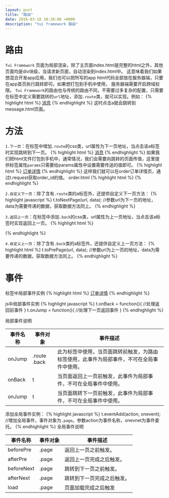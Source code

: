 ```yaml
---
layout: post
title: "路由"
date: 2016-03-18 10:20:06 +0800
description: "tui framework 路由"
---
```


路由
===

`Tui Framework` 页面为局部渲染，除了主页面index.html是完整的html之外，其他页面均是div块级，当请求新页面，自动渲染到index.html中。
这意味着我们如果想混合开发app应用，我们也可以把所写的app html代码全部放在服务器端，只要在app首页执行跳转即可。如果想打包到手机中使用，
服务器端需要开启跨域权限。
`Tui Framework`的路由也与传统的路由不同，不需要过多复杂的配置，只需要在标签中定义需要跳转的`url`地址，添加`.route`类，就可以实现。例如：
{% highlight html %}
    <a href="javascript:;" url="message.html" class="link_item route">消息</a>
{% endhighlight %}
这时点击a就会跳转到message.html页面。

方法
===
`1.下一页`：在标签中增加`.route`的css类，url属性为下一页地址，当点击该a标签时实现跳转到下一页。
{% highlight html %}
    <a href="javascript:;" url="message.html" class="link_item route">消息</a>
{% endhighlight %}
如果我们把html文件打包到手机中，通常情况，我们会需要向跳转的页面传值，这里提供标签属性`params`只需要给params属性中设置需要传送的值即可。
{% highlight html %}
    <a href="javascript:;" url="order.html" params='{order_id: 15}' class="link_item route">订单详情</a>
{% endhighlight %}
这样我们就可以在order订单详情页，通过t.request获取order_id的值。
order.html
{% highlight html %}
    <script>
        var order_id = t.request.order_id;  //获取order_id
    </script>
{% endhighlight %}

`2.自定义下一页`：除了含有`.route`类的a标签外，还提供自定义下一页方法：
{% highlight javascript %}
    t.toNextPage(url, data);      //参数url为下一页的地址，data为需要传递的数据，获取数据方法同上。
{% endhighlight %}

`3.返回上一页`：在标签中添加`.back`的css类，url属性为上一页地址，当点击该a标签时实现返回上一页。
{% highlight html %}
    <div class="left">
        <a href="javascript:;" url="index.html" class="back link">
            <i class="icon icon-back" style="transform: translate3d(0px, 0px, 0px);"></i>
        </a>
    </div>
{% endhighlight %}

`4.自定义上一页`：除了含有`.back`类的a标签外，还提供自定义上一页方法：
{% highlight html %}
    t.toPrePage(url, data);      //参数url为上一页的地址，data为需要传递的数据，获取数据方法同上。
{% endhighlight %}

事件
===

标签中局部事件实例
{% highlight html %}
    <a href="javascript:;" url="order.html" params='{order_id: 15}' onJump="setval" class="link_item route">订单详情</a>
    <script>
        //配置onJump触发事件
        function setval(){
            ...
        }
    </script>
{% endhighlight %}

js中局部事件实例
{% highlight javascript %}
    t.onBack = function(){
        //处理返回前事件
    }
    t.onJump = function(){
        //处理下一页返回事件
    }
{% endhighlight %}

局部事件说明
<table class="table table-bordered table-responsive">
    <thead>
        <tr>
            <th>事件名称</th>
            <th>事件对象</th>
            <th>事件描述</th>
        </tr>
    </thead>
    <tbody>
        <tr>
            <td>onJump</td>
            <td>.route .back</td>
            <td>此为标签中使用，当页面跳转前触发，为路由标签使用，此事件为局部事件，不可在全局事件中使用。</td>
        </tr>
        <tr>
            <td>onBack</td>
            <td>t</td>
            <td>当页面返回上一页前触发，此事件为局部事件，不可在全局事件中使用。</td>
        </tr>
        <tr>
            <td>onJump</td>
            <td>t</td>
            <td>当页面跳转下一页前触发，此事件为局部事件，不可在全局事件中使用。</td>
        </tr>
    </tbody>
</table>

添加全局事件实例：
{% highlight javascript %}
    t.eventAdd(action, onevent); //增加全局事件，事件对象为`.page`。参数action为事件名称，onevnet为事件委托。
{% endhighlight %}
全局事件说明
<table class="table table-bordered table-responsive">
    <thead>
        <tr>
            <th>事件名称</th>
            <th>事件对象</th>
            <th>事件描述</th>
        </tr>
    </thead>
    <tbody>
        <tr>
            <td>beforePre</td>
            <td>.page</td>
            <td>返回上一页之前触发。</td>
        </tr>
        <tr>
            <td>afterPre</td>
            <td>.page</td>
            <td>返回上一页完成之后触发。</td>
        </tr>
        <tr>
            <td>beforeNext</td>
            <td>.page</td>
            <td>跳转到下一页之前触发。</td>
        </tr>
        <tr>
            <td>afterNext</td>
            <td>.page</td>
            <td>跳转到下一页完成之后触发。</td>
        </tr>
        <tr>
            <td>load</td>
            <td>.page</td>
            <td>页面加载完成之后触发</td>
        </tr>
    </tbody>
</table>